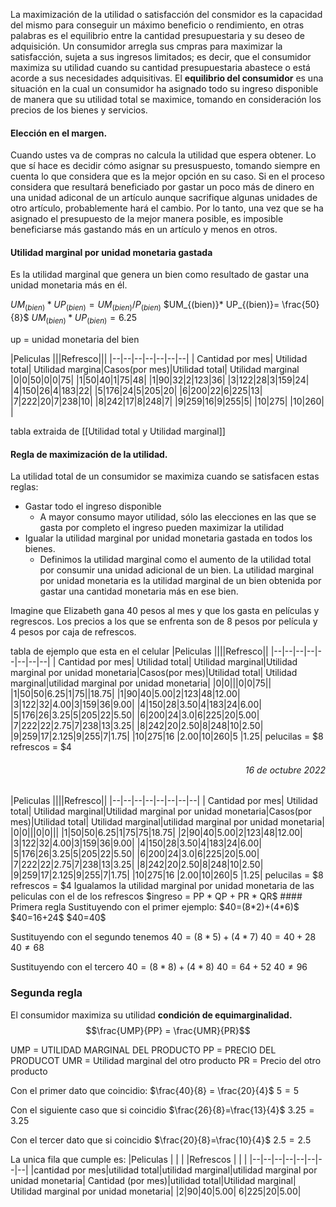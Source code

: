 La maximización de la utilidad o satisfacción del consmidor es la capacidad del mismo para conseguir un máximo beneficio o rendimiento, en otras palabras es el equilibrio entre la cantidad presupuestaria y su deseo de adquisición.
Un consumidor arregla sus cmpras para maximizar la satisfacción, sujeta a sus ingresos limitados; es decir, que el consumidor maximiza su utilidad cuando su cantidad presupuestaria abastece o está acorde a sus necesidades adquisitivas.
El **equilibrio del consumidor** es una situación en la cual un consumidor ha asignado todo su ingreso disponible de manera que su utilidad total se maximice, tomando en consideración los precios de los bienes y servicios.

#### Elección en el margen.
Cuando ustes va de compras no calcula la utilidad que espera obtener. Lo que sí hace es decidir cómo asignar su presuspuesto, tomando siempre en cuenta lo que considera que es la mejor opción en su caso.
Si en el proceso considera que resultará beneficiado por gastar un poco más de dinero en una unidad adiconal de un artículo aunque sacrifique algunas unidades de otro artículo, probablemente hará el cambio.
Por lo tanto, una vez que se ha asignado el presupuesto de la mejor manera posible, es imposible beneficiarse más gastando más en un artículo y menos en otros.

#### Utilidad marginal por unidad monetaria gastada
Es la utilidad marginal que genera un bien como resultado de gastar una unidad monetaria más en él.

$UM_{(bien)}* UP_{(bien)}=UM_{(bien)}/P_{(bien)}$
$UM_{(bien)}* UP_{(bien)}= \frac{50}{8}$
$UM_{(bien)}*UP_{(bien)}=6.25$

up = unidad monetaria del bien 

|Peliculas |||Refresco|||
|--|--|--|--|--|--|--|
| Cantidad por mes| Utilidad total| Utilidad margina|Casos(por mes)|Utilidad total| Utilidad marginal
|0|0|50|0|0|75|
|1|50|40|1|75|48|
|1|90|32|2|123|36|
|3|122|28|3|159|24|
|4|150|26|4|183|22|
|5|176|24|5|205|20|
|6|200|22|6|225|13|
|7|222|20|7|238|10|
|8|242|17|8|248|7|
|9|259|16|9|255|5|
|10|275| |10|260| |

tabla extraida de [[Utilidad total y Utilidad marginal]] 

#### Regla de maximización de la utilidad.
La utilidad total de un consumidor se maximiza cuando se satisfacen estas reglas:

- Gastar todo el ingreso disponible
	- A mayor consumo mayor utilidad, sólo las elecciones en las que se gasta por completo el ingreso pueden maximizar la utilidad
- Igualar la utilidad marginal por unidad monetaria gastada en todos los bienes.
	- Definimos la utilidad marginal como el aumento de la utilidad total por consumir una unidad adicional de un bien. La utilidad marginal por unidad monetaria es la utilidad marginal de un bien obtenida por gastar una cantidad monetaria más en ese bien.

Imagine que Elizabeth gana 40 pesos al mes y que los gasta en películas y regrescos. Los precios a los que se enfrenta son de 8 pesos por película y 4 pesos por caja de refrescos.

tabla de ejemplo que esta en el celular
|Peliculas ||||Refresco||
|--|--|--|--|--|--|--|--|
| Cantidad por mes| Utilidad total| Utilidad marginal|Utilidad marginal por unidad monetaria|Casos(por mes)|Utilidad total| Utilidad marginal|utilidad marginal por unidad monetaria|
|0|0|||0|0|75||
|1|50|50|6.25|1|75||18.75|
|1|90|40|5.00|2|123|48|12.00|
|3|122|32|4.00|3|159|36|9.00|
|4|150|28|3.50|4|183|24|6.00|
|5|176|26|3.25|5|205|22|5.50|
|6|200|24|3.0|6|225|20|5.00|
|7|222|22|2.75|7|238|13|3.25|
|8|242|20|2.50|8|248|10|2.50|
|9|259|17|2.125|9|255|7|1.75|
|10|275|16 |2.00|10|260|5 |1.25|
pelucilas = $8
refrescos = $4

<div align='right'><h6>16 de octubre 2022</h6></div>
|Peliculas ||||Refresco||
|--|--|--|--|--|--|--|--|
| Cantidad por mes| Utilidad total| Utilidad marginal|Utilidad marginal por unidad monetaria|Casos(por mes)|Utilidad total| Utilidad marginal|utilidad marginal por unidad monetaria|
|0|0|||0|0|||
|1|50|50|6.25|1|75|75|18.75|
|2|90|40|5.00|2|123|48|12.00|
|3|122|32|4.00|3|159|36|9.00|
|4|150|28|3.50|4|183|24|6.00|
|5|176|26|3.25|5|205|22|5.50|
|6|200|24|3.0|6|225|20|5.00|
|7|222|22|2.75|7|238|13|3.25|
|8|242|20|2.50|8|248|10|2.50|
|9|259|17|2.125|9|255|7|1.75|
|10|275|16 |2.00|10|260|5 |1.25|
pelucilas = $8
refrescos = $4
Igualamos la utilidad marginal por unidad monetaria de las peliculas con el de los refrescos
$ingreso = PP * QP + PR * QR$ 
#### Primera regla
Sustituyendo con el primer ejemplo:
$40=(8*2)+(4*6)$
$40=16+24$
$40=40$

Sustituyendo con el segundo tenemos
$40=(8*5)+(4*7)$
$40=40+28$
$40\neq 68$

Sustituyendo con el tercero
$40=(8*8) + (4*8)$
$40 = 64+52$
$40\neq 96$

### Segunda regla
El consumidor maximiza su utilidad **condición de equimarginalidad.**
$$\frac{UMP}{PP} = \frac{UMR}{PR}$$

UMP = UTILIDAD MARGINAL DEL PRODUCTO
PP = PRECIO DEL PRODUCOT
UMR = Utilidad marginal del otro producto
PR = Precio del otro producto

Con el primer dato que coincidio:
$\frac{40}{8} = \frac{20}{4}$
$5=5$

Con el siguiente caso que si coincidio
$\frac{26}{8}=\frac{13}{4}$
$3.25=3.25$

Con el tercer dato que si coincidio
$\frac{20}{8}=\frac{10}{4}$
$2.5= 2.5$

La unica fila que cumple es: 
|Peliculas | | | |Refrescos | | | 
|--|--|--|--|--|--|--|--|
|cantidad por mes|utilidad total|utilidad marginal|utilidad marginal por unidad monetaria| Cantidad (por mes)|utilidad total|Utilidad marginal| Utilidad marginal por unidad monetaria|
|2|90|40|5.00| 6|225|20|5.00|


